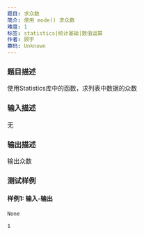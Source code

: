 ```yaml
---
题目: 求众数
简介: 使用 mode() 求众数
难度: 1
标签: statistics|统计基础|数值运算
作者: 顾宇
慕码: Unknown
---
```


### 题目描述

使用Statistics库中的函数，求列表中数据的众数

### 输入描述

无

### 输出描述

输出众数

### 测试样例

#### 样例1: 输入-输出

```
None
```

```
1
```

